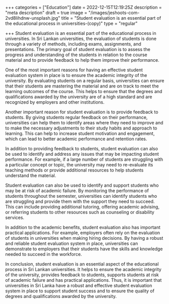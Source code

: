 +++
categories = ["Education"]
date = 2022-12-15T12:19:25Z
description = "meta description"
draft = true
image = "/images/jeshoots-com-2vd8lihdnw-unsplash.jpg"
title = "Student evaluation is an essential part of the educational process in universities-(copy)"
type = "regular"

+++
Student evaluation is an essential part of the educational process in universities. In Sri Lankan universities, the evaluation of students is done through a variety of methods, including exams, assignments, and presentations. The primary goal of student evaluation is to assess the progress and understanding of the students in relation to the course material and to provide feedback to help them improve their performance.

One of the most important reasons for having an effective student evaluation system in place is to ensure the academic integrity of the university. By evaluating students on a regular basis, universities can ensure that their students are mastering the material and are on track to meet the learning outcomes of the course. This helps to ensure that the degrees and qualifications awarded by the university are of a high standard and are recognized by employers and other institutions.

Another important reason for student evaluation is to provide feedback to students. By giving students regular feedback on their performance, universities can help them to identify areas where they need to improve and to make the necessary adjustments to their study habits and approach to learning. This can help to increase student motivation and engagement, which can lead to better academic performance and retention rates.

In addition to providing feedback to students, student evaluation can also be used to identify and address any issues that may be impacting student performance. For example, if a large number of students are struggling with a particular concept or topic, the university may need to re-evaluate its teaching methods or provide additional resources to help students understand the material.

Student evaluation can also be used to identify and support students who may be at risk of academic failure. By monitoring the performance of students throughout the semester, universities can identify students who are struggling and provide them with the support they need to succeed. This can include providing additional tutoring, offering academic advising, or referring students to other resources such as counseling or disability services.

In addition to the academic benefits, student evaluation also has important practical applications. For example, employers often rely on the evaluation of students in universities when making hiring decisions. By having a robust and reliable student evaluation system in place, universities can demonstrate to employers that their students have the skills and knowledge needed to succeed in the workforce.

In conclusion, student evaluation is an essential aspect of the educational process in Sri Lankan universities. It helps to ensure the academic integrity of the university, provides feedback to students, supports students at risk of academic failure and has practical applications. Thus, it is important that universities in Sri Lanka have a robust and effective student evaluation system in place to support student success and to ensure the quality of degrees and qualifications awarded by the university.